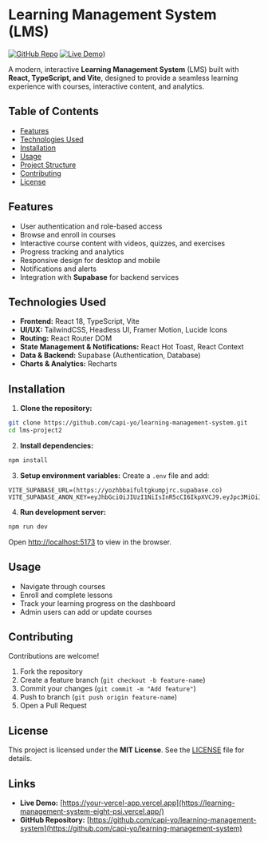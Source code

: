 # Learning Management System (LMS)

[![GitHub Repo](https://img.shields.io/badge/GitHub-Repository-blue?logo=github)](https://github.com/capi-yo/learning-management-system.git)
[![Live Demo](https://img.shields.io/badge/Live-Demo-green?logo=vercel)](https://github.com/capi-yo/learning-management-system/blob/main/learning%20management%20system%20demo.mp4))

A modern, interactive **Learning Management System** (LMS) built with **React, TypeScript, and Vite**, designed to provide a seamless learning experience with courses, interactive content, and analytics.

## Table of Contents

* [Features](#features)
* [Technologies Used](#technologies-used)
* [Installation](#installation)
* [Usage](#usage)
* [Project Structure](#project-structure)
* [Contributing](#contributing)
* [License](#license)

## Features

* User authentication and role-based access
* Browse and enroll in courses
* Interactive course content with videos, quizzes, and exercises
* Progress tracking and analytics
* Responsive design for desktop and mobile
* Notifications and alerts
* Integration with **Supabase** for backend services


## Technologies Used

* **Frontend:** React 18, TypeScript, Vite
* **UI/UX:** TailwindCSS, Headless UI, Framer Motion, Lucide Icons
* **Routing:** React Router DOM
* **State Management & Notifications:** React Hot Toast, React Context
* **Data & Backend:** Supabase (Authentication, Database)
* **Charts & Analytics:** Recharts

## Installation

1. **Clone the repository:**

```bash
git clone https://github.com/capi-yo/learning-management-system.git
cd lms-project2
```

2. **Install dependencies:**

```bash
npm install
```

3. **Setup environment variables:**
   Create a `.env` file and add:

```
VITE_SUPABASE_URL=(https://yozhbbaifultgkumpjrc.supabase.co)
VITE_SUPABASE_ANON_KEY=eyJhbGciOiJIUzI1NiIsInR5cCI6IkpXVCJ9.eyJpc3MiOiJzdXBhYmFzZSIsInJlZiI6InlvemhiYmFpZnVsdGdrdW1wanJjIiwicm9sZSI6ImFub24iLCJpYXQiOjE3NTY3NjY0OTIsImV4cCI6MjA3MjM0MjQ5Mn0.eBnvu53MVeCmZf_J39ssP394cEDSsGozvPz687TgFYk
```

4. **Run development server:**

```bash
npm run dev
```

Open [http://localhost:5173](http://localhost:5173) to view in the browser.

## Usage

* Navigate through courses
* Enroll and complete lessons
* Track your learning progress on the dashboard
* Admin users can add or update courses


## Contributing

Contributions are welcome!

1. Fork the repository
2. Create a feature branch (`git checkout -b feature-name`)
3. Commit your changes (`git commit -m "Add feature"`)
4. Push to branch (`git push origin feature-name`)
5. Open a Pull Request

## License

This project is licensed under the **MIT License**. See the [LICENSE](LICENSE) file for details.

## Links

* **Live Demo:** [https://your-vercel-app.vercel.app](https://learning-management-system-eight-psi.vercel.app/)
* **GitHub Repository:** [https://github.com/capi-yo/learning-management-system](https://github.com/capi-yo/learning-management-system)

